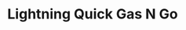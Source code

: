 ---
title: "Lightning Quick Gas N Go"
url: /manitou-beach/lightning-quick-gas-n-go/
shop: Lebensmittel
---